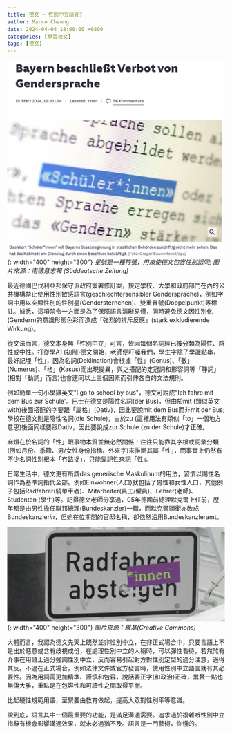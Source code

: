 ```yaml
---
title: 德文 ─ 性別中立語言?
author: Marco Cheung
date: 2024-04-04 18:00:00 +0800
categories: [學習德文]
tags: [德文]
---
```


![gendersprache](/images/gendersprache.png){: width="400" height="300"}
_星號是一種符號，用來使德文包容性别認同; 圖片來源：南德意志報 (Süddeutsche Zeitung)_


最近德國巴伐利亞邦保守派政府簽署修訂案，規定學校、大學和政府部門在內的公共機構禁止使用性別敏感語言(geschlechtersensibler Gendersprache)，例如字詞中用以突顯性別的性別星(Gendersternchen)、雙重冒號(Doppelpunkt)等標註。據悉，這項禁令一方面是為了保障語言清晰易懂，同時避免德文因性別化(Gendern)的意識形態色彩而造成「強烈的排斥反應」(stark exkludierende Wirkung)。

從文法而言，德文本身無「性別中立」可言，皆因每個名詞經已被分類為陽性、陰性或中性。打從學A1 (初階)德文開始，老師便叮囑我們，學生字除了學識點串，最好記埋「性」，因為名詞(Deklination)會根據「性」(Genus)、「數」(Numerus)、「格」(Kasus)而出現變異，與之搭配的定冠詞和形容詞等「靜詞」(相對「動詞」而言)也會連同以上三個因素而引伸各自的文法規則。

例如簡單一句小學雞英文"I go to school by bus"，德文可說成"Ich fahre mit dem Bus zur Schule'。巴士在德文是陽性名詞(der Bus)，但由於mit (類似英文with)後面搭配的字要跟「屬格」(Dativ)，因此要說mit dem Bus而非mit der Bus; 學校在德文則是陰性名詞(die Schule)，由於zu (這裡用法有類似「to」一個地方意思)後面同樣要跟Dativ，因此要說成zur Schule (zu der Schule)才正確。

麻煩在於名詞的「性」跟事物本質並無必然關係！往往只能靠其字根或詞𢑥分類(例如月份、季節、男/女性身份指稱、外來字)來推斷其屬「性」，而事實上仍然有不少名詞性別根本「冇路捉」，只能靠記性來記「性」。

日常生活中，德文更有所謂das generische Maskulinum的用法，習慣以陽性名詞作為基準詞指代全部。例如Einwohner(人口)就包括了男性和女性人口，其他例子包括Radfahrer(騎單車者)、Mitarbeiter(員工/僱員)、Lehrer(老師)、Studenten (學生)等。記得德文老師分享過，05年德國前總理默克爾上任前，歷年都是由男性擔任聯邦總理(Bundeskanzler)一職，而默克爾頭銜亦改成Bundeskanzler*in*，但她在位期間的官邸名稱，卻依然沿用Bundeskanzleramt。

![radfahrer-absteigen](/images/radfahrer-absteigen.jpg){: width="400" height="300"}
_圖片來源：維基(Creative Commons)_

大體而言，我認為德文先天上既然並非性別中立，在非正式場合中，只要言語上不是出於惡意或含有歧視成份，在處理性別中立的人稱時，可以彈性看待，若然煞有介事在用語上過分強調性別中立，反而容易引起對方對性別定型的過分注意，適得其反。不過在正式場合，例如法律文件或官方發言時，使用性別中立語言就有其必要性。因為用詞需更加精準、謹慎和包容，說話要正字(和政治)正確，累贅一點也無傷大雅，重點是在包容性和可讀性之間取得平衡。

比起硬性規範用語，至緊要由教育做起，提高大眾對性別平等意識。

說到底，語言其中一個最重要的功能，是滿足溝通需要。追求過於複雜嘅性別中立措辭有機會影響溝通效果，就未必過猶不及。語言是一門藝術，你懂的。